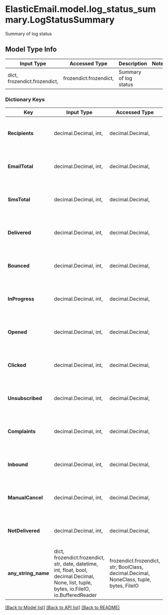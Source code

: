 # ElasticEmail.model.log_status_summary.LogStatusSummary

Summary of log status

## Model Type Info
Input Type | Accessed Type | Description | Notes
------------ | ------------- | ------------- | -------------
dict, frozendict.frozendict,  | frozendict.frozendict,  | Summary of log status | 

### Dictionary Keys
Key | Input Type | Accessed Type | Description | Notes
------------ | ------------- | ------------- | ------------- | -------------
**Recipients** | decimal.Decimal, int,  | decimal.Decimal,  | Number of recipients | [optional] value must be a 64 bit integer
**EmailTotal** | decimal.Decimal, int,  | decimal.Decimal,  | Number of emails | [optional] value must be a 64 bit integer
**SmsTotal** | decimal.Decimal, int,  | decimal.Decimal,  | Number of SMS | [optional] value must be a 64 bit integer
**Delivered** | decimal.Decimal, int,  | decimal.Decimal,  | Number of delivered messages | [optional] value must be a 64 bit integer
**Bounced** | decimal.Decimal, int,  | decimal.Decimal,  | Number of bounced messages | [optional] value must be a 64 bit integer
**InProgress** | decimal.Decimal, int,  | decimal.Decimal,  | Number of messages in progress | [optional] value must be a 64 bit integer
**Opened** | decimal.Decimal, int,  | decimal.Decimal,  | Number of opened messages | [optional] value must be a 64 bit integer
**Clicked** | decimal.Decimal, int,  | decimal.Decimal,  | Number of clicked messages | [optional] value must be a 64 bit integer
**Unsubscribed** | decimal.Decimal, int,  | decimal.Decimal,  | Number of unsubscribed messages | [optional] value must be a 64 bit integer
**Complaints** | decimal.Decimal, int,  | decimal.Decimal,  | Number of complaint messages | [optional] value must be a 64 bit integer
**Inbound** | decimal.Decimal, int,  | decimal.Decimal,  | Number of inbound messages | [optional] value must be a 64 bit integer
**ManualCancel** | decimal.Decimal, int,  | decimal.Decimal,  | Number of manually cancelled messages | [optional] value must be a 64 bit integer
**NotDelivered** | decimal.Decimal, int,  | decimal.Decimal,  | Number of messages flagged with &#x27;Not Delivered&#x27; | [optional] value must be a 64 bit integer
**any_string_name** | dict, frozendict.frozendict, str, date, datetime, int, float, bool, decimal.Decimal, None, list, tuple, bytes, io.FileIO, io.BufferedReader | frozendict.frozendict, str, BoolClass, decimal.Decimal, NoneClass, tuple, bytes, FileIO | any string name can be used but the value must be the correct type | [optional]

[[Back to Model list]](../../README.md#documentation-for-models) [[Back to API list]](../../README.md#documentation-for-api-endpoints) [[Back to README]](../../README.md)

